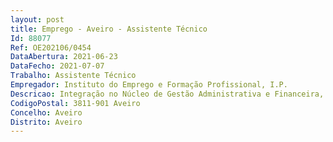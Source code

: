 ```yaml
--- 
layout: post
title: Emprego - Aveiro - Assistente Técnico
Id: 88077
Ref: OE202106/0454
DataAbertura: 2021-06-23
DataFecho: 2021-07-07
Trabalho: Assistente Técnico
Empregador: Instituto do Emprego e Formação Profissional, I.P.
Descricao: Integração no Núcleo de Gestão Administrativa e Financeira, incluindo designadamente   Assegurar os procedimentos administrativos do expediente geral (Entrada, Saída, Distribuição e Arquivo de Correio)   Assegurar os procedimentos administrativos e financeiros relacionados com os diversos processamentos   Atendimento Telefónico   Arquivo Geral  Organização e Procedimentos Administrativos   Colaborar nas manifestações de necessidades e pedidos de aquisição de Bens e Serviços necessários ao funcionamento do Centro   Assegurar o aprovisionamento e armazenamento adequados dos equipamentos, materiais e ferramentas   Apoio administrativo no âmbito dos diversos programas de emprego e formação profissional   Outras tarefas inerentes à atividade do IEFP
CodigoPostal: 3811-901 Aveiro
Concelho: Aveiro
Distrito: Aveiro
--- 
```

